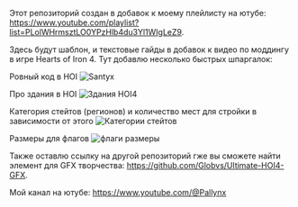 Этот репозиторий создан в добавок к моему плейлисту на ютубе: https://www.youtube.com/playlist?list=PLolWHrmsztLO0YPzHlb4du3Yl1WIgLeZ9.

Здесь будут шаблон, и текстовые гайды в добавок к видео по моддингу в игре Hearts of Iron 4.
Тут добавлю несколько быстрых шпаргалок:

Ровный код в HOI
![Santyx](https://github.com/user-attachments/assets/9976b7a9-838a-473a-b859-d4317fd8aedd)

Про здания в HOI
![Здания HOI4](https://github.com/user-attachments/assets/c1aad72d-4e6c-436c-b5fb-04ec1b5d05d8)

Категория стейтов (регионов) и количество мест для стройки в зависимости от этого
![Категории стейтов](https://github.com/user-attachments/assets/9d3c6cca-f33c-4788-9466-a4d2ea0ddc9c)

Размеры для флагов
![флаги размеры](https://github.com/user-attachments/assets/cf84eadb-ec6f-4ac4-8e2a-262ec811ad7f)


Также оставлю ссылку на другой репозиторий гже вы сможете найти элемент для GFX творчества: https://github.com/Globvs/Ultimate-HOI4-GFX.

Мой канал на ютубе: https://www.youtube.com/@Pallynx

